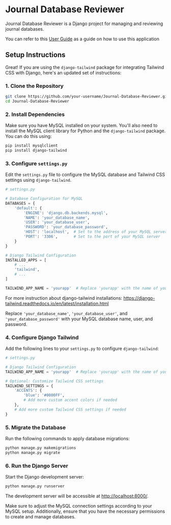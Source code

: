 # Journal Database Reviewer

Journal Database Reviewer is a Django project for managing and reviewing journal databases.

You can refer to this [User Guide](https://drive.google.com/file/d/1C1ZLIWkBTLIFC2VH31341BiJNBIf2JO9/view?usp=sharing) as a guide on how to use this application

## Setup Instructions

Great! If you are using the `django-tailwind` package for integrating Tailwind CSS with Django, here's an updated set of instructions:

### 1. Clone the Repository

```bash
git clone https://github.com/your-username/Journal-Database-Reviewer.git
cd Journal-Database-Reviewer
```

### 2. Install Dependencies

Make sure you have MySQL installed on your system. You'll also need to install the MySQL client library for Python and the `django-tailwind` package. You can do this using:

```bash
pip install mysqlclient
pip install django-tailwind
```

### 3. Configure `settings.py`

Edit the `settings.py` file to configure the MySQL database and Tailwind CSS settings using `django-tailwind`.

```python
# settings.py

# Database Configuration for MySQL
DATABASES = {
    'default': {
        'ENGINE': 'django.db.backends.mysql',
        'NAME': 'your_database_name',
        'USER': 'your_database_user',
        'PASSWORD': 'your_database_password',
        'HOST': 'localhost',  # Set to the address of your MySQL server
        'PORT': '3306',       # Set to the port of your MySQL server
    }
}

# Django Tailwind Configuration
INSTALLED_APPS = [
    # ...
    'tailwind',
    # ...
]

TAILWIND_APP_NAME = 'yourapp'  # Replace 'yourapp' with the name of your Django-tailwind app
```

For more instruction about django-tailwind installations:
https://django-tailwind.readthedocs.io/en/latest/installation.html

Replace `'your_database_name'`, `'your_database_user'`, and `'your_database_password'` with your MySQL database name, user, and password.

### 4. Configure Django Tailwind

Add the following lines to your `settings.py` to configure `django-tailwind`:

```python
# settings.py

# Django Tailwind Configuration
TAILWIND_APP_NAME = 'yourapp'  # Replace 'yourapp' with the name of your Django app

# Optional: Customize Tailwind CSS settings
TAILWIND_SETTINGS = {
    'ACCENTS': {
        'blue': '#0000FF',
        # Add more custom accent colors if needed
    },
    # Add more custom Tailwind CSS settings if needed
}
```

### 5. Migrate the Database

Run the following commands to apply database migrations:

```bash
python manage.py makemigrations
python manage.py migrate
```

### 6. Run the Django Server

Start the Django development server:

```bash
python manage.py runserver
```

The development server will be accessible at [http://localhost:8000/](http://localhost:8000/).

Make sure to adjust the MySQL connection settings according to your MySQL setup. Additionally, ensure that you have the necessary permissions to create and manage databases.
